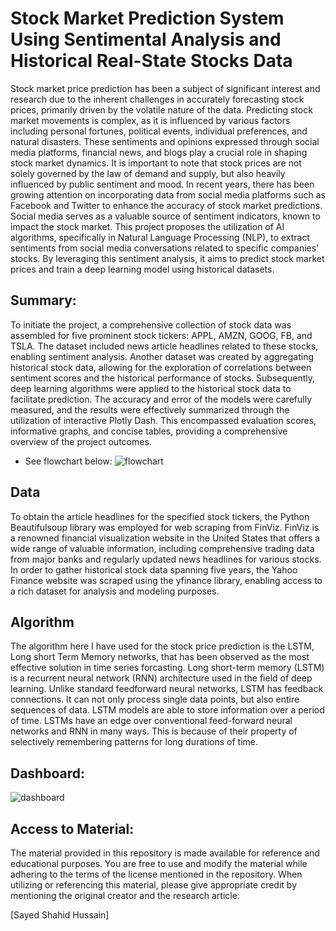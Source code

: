 # Stock Market Prediction System Using Sentimental Analysis and Historical Real-State Stocks Data
Stock market price prediction has been a subject of significant interest and research due to the inherent challenges in accurately forecasting stock prices, primarily driven by the volatile nature of the data. Predicting stock market movements is complex, as it is influenced by various factors including personal fortunes, political events, individual preferences, and natural disasters. These sentiments and opinions expressed through social media platforms, financial news, and blogs play a crucial role in shaping stock market dynamics. It is important to note that stock prices are not solely governed by the law of demand and supply, but also heavily influenced by public sentiment and mood.
In recent years, there has been growing attention on incorporating data from social media platforms such as Facebook and Twitter to enhance the accuracy of stock market predictions. Social media serves as a valuable source of sentiment indicators, known to impact the stock market. This project proposes the utilization of AI algorithms, specifically in Natural Language Processing (NLP), to extract sentiments from social media conversations related to specific companies' stocks. By leveraging this sentiment analysis, it aims to predict stock market prices and train a deep learning model using historical datasets.

## Summary:
To initiate the project, a comprehensive collection of stock data was assembled for five prominent stock tickers: APPL, AMZN, GOOG, FB, and TSLA. The dataset included news article headlines related to these stocks, enabling sentiment analysis. Another dataset was created by aggregating historical stock data, allowing for the exploration of correlations between sentiment scores and the historical performance of stocks. Subsequently, deep learning algorithms were applied to the historical stock data to facilitate prediction. The accuracy and error of the models were carefully measured, and the results were effectively summarized through the utilization of interactive Plotly Dash. This encompassed evaluation scores, informative graphs, and concise tables, providing a comprehensive overview of the project outcomes.
* See flowchart below:
![flowchart](https://github.com/Shahid-Fakhri/Stock-Market-Prediction-System/assets/83221922/3e48e3b2-58aa-42d9-a4ab-9eda686fb1a3)

## Data
To obtain the article headlines for the specified stock tickers, the Python Beautifulsoup library was employed for web scraping from FinViz. FinViz is a renowned financial visualization website in the United States that offers a wide range of valuable information, including comprehensive trading data from major banks and regularly updated news headlines for various stocks. In order to gather historical stock data spanning five years, the Yahoo Finance website was scraped using the yfinance library, enabling access to a rich dataset for analysis and modeling purposes.

## Algorithm 
The algorithm here I have used for the stock price prediction is the LSTM, Long short Term Memory networks, that has been observed as the most effective solution in time series forcasting. Long short-term memory (LSTM) is a recurrent neural network (RNN) architecture used in the field of deep learning. Unlike standard feedforward neural networks, LSTM has feedback connections. It can not only process single data points, but also entire sequences of data. LSTM models are able to store information over a period of time. LSTMs have an edge over conventional feed-forward neural networks and RNN in many ways. This is because of their property of selectively remembering patterns for long durations of time.

## Dashboard:
![dashboard](https://github.com/Shahid-Fakhri/Stock-Market-Prediction-System/assets/83221922/edf7a53f-a611-47e3-8d61-7f679e427f68)

## Access to Material:
The material provided in this repository is made available for reference and educational purposes. You are free to use and modify the material while adhering to the terms of the license mentioned in the repository. When utilizing or referencing this material, please give appropriate credit by mentioning the original creator and the research article:

[Sayed Shahid Hussain]

